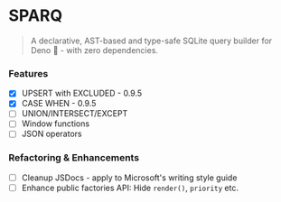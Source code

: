 # SPARQ

> A declarative, AST-based and type-safe SQLite query builder for Deno 🦕 - with
> zero dependencies.

### Features

- [x] UPSERT with EXCLUDED - 0.9.5
- [x] CASE WHEN - 0.9.5
- [ ] UNION/INTERSECT/EXCEPT
- [ ] Window functions
- [ ] JSON operators

### Refactoring & Enhancements

- [ ] Cleanup JSDocs - apply to Microsoft's writing style guide
- [ ] Enhance public factories API: Hide `render()`, `priority` etc.